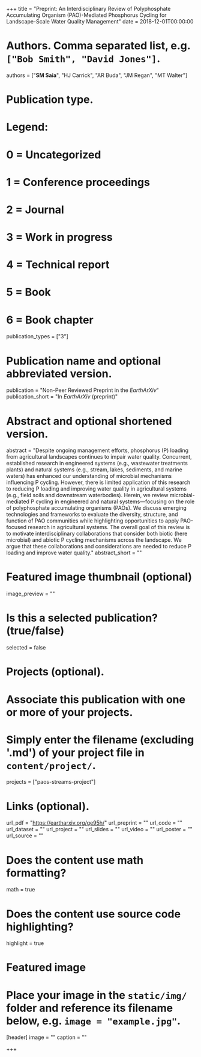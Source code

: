 +++
title = "Preprint: An Interdisciplinary Review of Polyphosphate Accumulating Organism (PAO)-Mediated Phosphorus Cycling for Landscape-Scale Water Quality Management"
date = 2018-12-01T00:00:00

# Authors. Comma separated list, e.g. `["Bob Smith", "David Jones"]`.
authors = ["**SM Saia**", "HJ Carrick", "AR Buda", "JM Regan", "MT Walter"]

# Publication type.
# Legend:
# 0 = Uncategorized
# 1 = Conference proceedings
# 2 = Journal
# 3 = Work in progress
# 4 = Technical report
# 5 = Book
# 6 = Book chapter
publication_types = ["3"]

# Publication name and optional abbreviated version.
publication = "Non-Peer Reviewed Preprint in the *EarthArXiv*"
publication_short = "In *EarthArXiv* (preprint)"

# Abstract and optional shortened version.
abstract = "Despite ongoing management efforts, phosphorus (P) loading from agricultural landscapes continues to impair water quality. Concurrent, established research in engineered systems (e.g., wastewater treatments plants) and natural systems (e.g., stream, lakes, sediments, and marine waters) has enhanced our understanding of microbial mechanisms influencing P cycling. However, there is limited application of this research to reducing P loading and improving water quality in agricultural systems (e.g., field soils and downstream waterbodies). Herein, we review microbial-mediated P cycling in engineered and natural systems—focusing on the role of polyphosphate accumulating organisms (PAOs). We discuss emerging technologies and frameworks to evaluate the diversity, structure, and function of PAO communities while highlighting opportunities to apply PAO-focused research in agricultural systems. The overall goal of this review is to motivate interdisciplinary collaborations that consider both biotic (here microbial) and abiotic P cycling mechanisms across the landscape. We argue that these collaborations and considerations are needed to reduce P loading and improve water quality."
abstract_short = ""

# Featured image thumbnail (optional)
image_preview = ""

# Is this a selected publication? (true/false)
selected = false

# Projects (optional).
#   Associate this publication with one or more of your projects.
#   Simply enter the filename (excluding '.md') of your project file in `content/project/`.
projects = ["paos-streams-project"]

# Links (optional).
url_pdf = "https://eartharxiv.org/ge95h/"
url_preprint = ""
url_code = ""
url_dataset = ""
url_project = ""
url_slides = ""
url_video = ""
url_poster = ""
url_source = ""

# Does the content use math formatting?
math = true

# Does the content use source code highlighting?
highlight = true

# Featured image
# Place your image in the `static/img/` folder and reference its filename below, e.g. `image = "example.jpg"`.
[header]
image = ""
caption = ""

+++